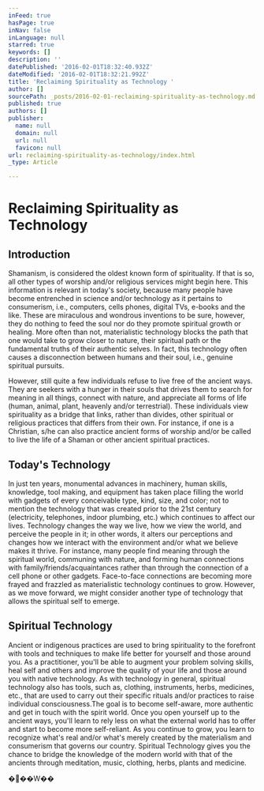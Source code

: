```yaml
---
inFeed: true
hasPage: true
inNav: false
inLanguage: null
starred: true
keywords: []
description: ''
datePublished: '2016-02-01T18:32:40.932Z'
dateModified: '2016-02-01T18:32:21.992Z'
title: 'Reclaiming Spirituality as Technology '
author: []
sourcePath: _posts/2016-02-01-reclaiming-spirituality-as-technology.md
published: true
authors: []
publisher:
  name: null
  domain: null
  url: null
  favicon: null
url: reclaiming-spirituality-as-technology/index.html
_type: Article

---
```

# Reclaiming Spirituality as Technology 

## Introduction

Shamanism, is considered the oldest known form of
spirituality. If that is so, all other types of worship and/or religious
services might begin here. This information is relevant in today's society,
because many people have become entrenched in science and/or technology as it
pertains to consumerism,
i.e., computers, cells phones, digital TVs, e-books and the like. These are
miraculous and wondrous inventions to be sure, however, they do nothing to feed
the soul nor do they promote spiritual growth or healing. More often than not,
materialistic technology blocks the path that one would take to grow closer to
nature, their spiritual path or the fundamental truths of their authentic
selves. In fact, this technology often causes a disconnection between humans
and their soul, i.e., genuine spiritual pursuits.

However, still quite a few individuals refuse to live free
of the ancient ways. They are seekers with a hunger in their souls that drives
them to search for meaning in all things, connect with nature, and appreciate
all forms of life (human, animal, plant, heavenly and/or terrestrial). These
individuals view spirituality as a bridge that links, rather than divides,
other spiritual or religious practices that differs from their own. For
instance, if one is a Christian, s/he can also practice ancient forms of
worship and/or be called to live the life of a Shaman or other ancient
spiritual practices.

## Today's Technology

In just ten years, monumental advances in machinery, human
skills, knowledge, tool making, and equipment has taken place filling the world
with gadgets of every conceivable type, kind, size, and color; not to mention
the technology that was created prior to the 21st century
(electricity, telephones, indoor plumbing, etc.) which continues to affect our
lives. Technology changes the way we live, how we view the world, and perceive
the people in it; in other words, it alters our perceptions and changes how we
interact with the environment and/or what we believe makes it thrive. For
instance, many people find meaning through the spiritual world, communing with
nature, and forming human connections with family/friends/acquaintances rather
than through the connection of a cell phone or other gadgets. Face-to-face
connections are becoming more frayed and frazzled as materialistic technology
continues to grow. However, as we move forward, we might consider another type
of technology that allows the spiritual self to emerge.

## Spiritual Technology 

Ancient or indigenous practices are used to bring
spirituality to the forefront with tools and techniques to make life better for
yourself and those around you. As a practitioner, you'll be able to augment
your problem solving skills, heal self and others and improve the quality of
your life and those around you with native technology. As with technology in
general, spiritual technology also has tools, such as, clothing, instruments,
herbs, medicines, etc., that are used to carry out their specific rituals
and/or practices to raise individual consciousness.The goal is to become self-aware, more authentic
and get in touch with the spirit world. Once you open yourself up to the
ancient ways, you'll learn to rely less on what the external world has to offer
and start to become more self-reliant. As you continue to grow, you learn to
recognize what's real and/or what's merely created by the materialism and
consumerism that governs our country. Spiritual Technology gives you the chance
to bridge the knowledge of the modern world with that of the ancients through
meditation, music, clothing, herbs, plants and medicine. 

���W��